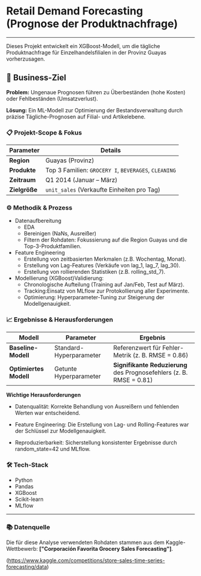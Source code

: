 # Retail Demand Forecasting (Prognose der Produktnachfrage)
---
Dieses Projekt entwickelt ein XGBoost-Modell, um die tägliche Produktnachfrage für Einzelhandelsfilialen in der Provinz Guayas vorherzusagen.

## 🎯 Business-Ziel

 **Problem:** Ungenaue Prognosen führen zu Überbeständen (hohe Kosten) oder Fehlbeständen (Umsatzverlust).
 
 **Lösung:** Ein ML-Modell zur Optimierung der Bestandsverwaltung durch präzise Tägliche-Prognosen auf Filial- und Artikelebene.

### **📋 Projekt-Scope & Fokus**

| **Parameter** | **Details**                                          |
| ------------- | ---------------------------------------------------- |
| **Region**    | Guayas (Provinz)                                     |
| **Produkte**  | Top 3 Familien: `GROCERY I`, `BEVERAGES`, `CLEANING` |
| **Zeitraum**  | Q1 2014 (Januar – März)                              |
| **Zielgröße** | `unit_sales` (Verkaufte Einheiten pro Tag)           |


### ⚙️ **Methodik & Prozess**
- Datenaufbereitung
  - EDA
   - Bereinigen (NaNs, Ausreißer)
   - Filtern der Rohdaten: Fokussierung auf die Region Guayas und die Top-3-Produktfamilien.
- Feature Engineering
  -  Erstellung von zeitbasierten Merkmalen (z.B. Wochentag, Monat).
  - Erstellung von Lag-Features (Verkäufe von lag_1, lag_7, lag_30).
  - Erstellung von rollierenden Statistiken (z.B. rolling_std_7).
- Modellierung (XGBoost)Validierung:
  - Chronologische Aufteilung (Training auf Jan/Feb, Test auf März).
  - Tracking:Einsatz von MLflow zur Protokollierung aller Experimente.
  - Optimierung: Hyperparameter-Tuning zur Steigerung der Modellgenauigkeit.
 
    
### 📈 **Ergebnisse & Herausforderungen** 
| **Modell**             | **Parameter**           | **Ergebnis**                                                         |
| ---------------------- | ----------------------- | -------------------------------------------------------------------- |
| **Baseline-Modell**    | Standard-Hyperparameter | Referenzwert für Fehler-Metrik (z. B. RMSE = 0.86)                   |
| **Optimiertes Modell** | Getunte Hyperparameter  | **Signifikante Reduzierung** des Prognosefehlers (z. B. RMSE = 0.81) |




**Wichtige Herausforderungen**
- Datenqualität: Korrekte Behandlung von Ausreißern und fehlenden Werten war entscheidend.

- Feature Engineering: Die Erstellung von Lag- und Rolling-Features war der Schlüssel zur Modellgenauigkeit.

- Reproduzierbarkeit: Sicherstellung konsistenter Ergebnisse durch random_state=42 und MLflow.

### **🛠️ Tech-Stack**

- Python
- Pandas
- XGBoost
- Scikit-learn
- MLflow

---

### 📚 Datenquelle

Die für diese Analyse verwendeten Rohdaten stammen aus dem Kaggle-Wettbewerb: **["Corporación Favorita Grocery Sales Forecasting"]**.

(https://www.kaggle.com/competitions/store-sales-time-series-forecasting/data)
